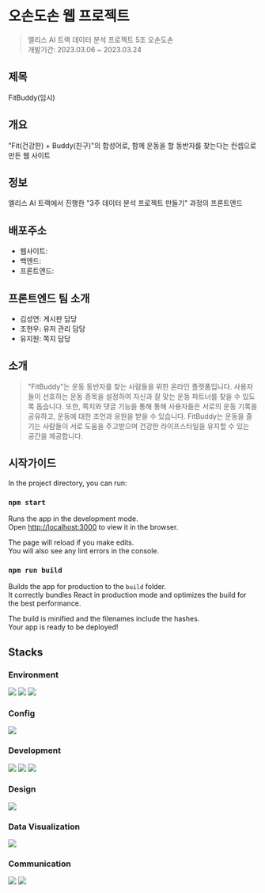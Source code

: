 # 오손도손 웹 프로젝트
>엘리스 AI 트랙 데이터 분석 프로젝트 5조 오손도손<br>
개발기간: 2023.03.06 ~ 2023.03.24

## 제목
FitBuddy(임시)

## 개요
"Fit(건강한) + Buddy(친구)"의 합성어로, 함께 운동을 할 동반자를 찾는다는 컨셉으로 만든 웹 사이트

## 정보
엘리스 AI 트랙에서 진행한 "3주 데이터 분석 프로젝트 만들기" 과정의 프론트엔드

## 배포주소
- 웹사이트:
- 백엔드:
- 프론트엔드:

## 프론트엔드 팀 소개
- 김성연: 게시판 담당
- 조현우: 유저 관리 담당
- 유지원: 쪽지 담당

## 소개
>"FitBuddy"는 운동 동반자를 찾는 사람들을 위한 온라인 플랫폼입니다. 사용자들이 선호하는 운동 종목을 설정하여 자신과 잘 맞는 운동 파트너를 찾을 수 있도록 돕습니다. 또한, 쪽지와 댓글 기능을 통해 통해 사용자들은 서로의 운동 기록을 공유하고, 운동에 대한 조언과 응원을 받을 수 있습니다. FitBuddy는 운동을 즐기는 사람들이 서로 도움을 주고받으며 건강한 라이프스타일을 유지할 수 있는 공간을 제공합니다.

## 시작가이드
In the project directory, you can run:

### `npm start`

Runs the app in the development mode.\
Open [http://localhost:3000](http://localhost:3000) to view it in the browser.

The page will reload if you make edits.\
You will also see any lint errors in the console.

### `npm run build`

Builds the app for production to the `build` folder.\
It correctly bundles React in production mode and optimizes the build for the best performance.

The build is minified and the filenames include the hashes.\
Your app is ready to be deployed!

## Stacks
### Environment
<img src="https://img.shields.io/badge/visual_studio_code-007ACC?style=for-the-badge&logo=visualstudiocode&logoColor=white">
<img src="https://img.shields.io/badge/git-F05032?style=for-the-badge&logo=git&logoColor=white">
<img src="https://img.shields.io/badge/gitlab-FC6D26?style=for-the-badge&logo=gitlab&logoColor=white">

### Config
<img src="https://img.shields.io/badge/npm-CB3837?style=for-the-badge&logo=npm&logoColor=white">

### Development
<img src="https://img.shields.io/badge/react-61DAFB?style=for-the-badge&logo=react&logoColor=white">
<img src="https://img.shields.io/badge/typescript-3178C6?style=for-the-badge&logo=typescript&logoColor=white">
<img src="https://img.shields.io/badge/tailwind_css-06B6D4?style=for-the-badge&logo=tailwindcss&logoColor=white">

### Design
<img src="https://img.shields.io/badge/figma-F24E1E?style=for-the-badge&logo=figma&logoColor=white">

### Data Visualization
<img src="https://img.shields.io/badge/recharts-528DD7?style=for-the-badge&logo=recharts&logoColor=white">

### Communication
<img src="https://img.shields.io/badge/discord-5865F2?style=for-the-badge&logo=discord&logoColor=white">
<img src="https://img.shields.io/badge/notion-000000?style=for-the-badge&logo=notion&logoColor=white">
